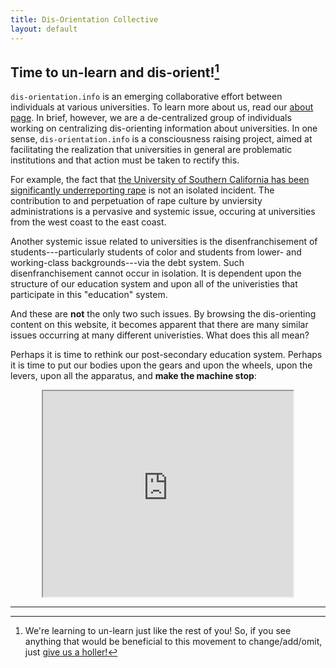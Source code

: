 ```yaml
---
title: Dis-Orientation Collective
layout: default
---
```


## Time to un-learn and dis-orient![^1]

`dis-orientation.info` is an emerging collaborative effort between individuals at various universities. To learn more about us, read our [about page][about]. In brief, however, we are a de-centralized group of individuals working on centralizing dis-orienting information about universities. In one sense, `dis-orientation.info` is a consciousness raising project, aimed at facilitating the realization that universities in general are problematic institutions and that action must be taken to rectify this.

For example, the fact that [the University of Southern California has been significantly underreporting rape][USCrape] is not an isolated incident. The contribution to and perpetuation of rape culture by unviersity administrations is a pervasive and systemic issue, occuring at universities from the west coast to the east coast.

Another systemic issue related to universities is the disenfranchisement of students---particularly students of color and students from lower- and working-class backgrounds---via the debt system. Such disenfranchisement cannot occur in isolation. It is dependent upon the structure of our education system and upon all of the univeristies that participate in this "education" system.

And these are **not** the only two such issues. By browsing the dis-orienting content on this website, it becomes apparent that there are  many similar issues occurring at many different univeristies. What does this all mean?

Perhaps it is time to rethink our post-secondary education system. Perhaps it is time to put our bodies upon the gears and upon the wheels, upon the levers, upon all the apparatus, and **make the machine stop**:

<iframe width="400" height="329" style="display:block;margin:0 auto;" src="http://www.youtube.com/embed/PhFvZRT7Ds0"></iframe>

* * *

[^1]: We're learning to un-learn just like the rest of you! So, if you see anything that would be beneficial to this movement to change/add/omit, just [give us a holler!][contact]

[about]: http://dis-orientation.info/about/
[contact]: http://dis-orientation.info/contact/
[USCrape]: http://articles.latimes.com/2013/oct/07/local/la-me-college-assaults-20131008
